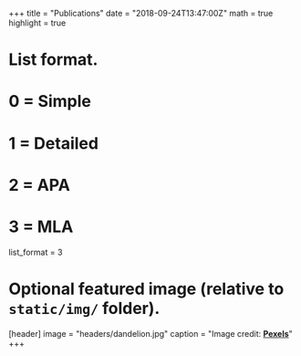+++
title = "Publications"
date = "2018-09-24T13:47:00Z"
math = true
highlight = true

# List format.
#   0 = Simple
#   1 = Detailed
#   2 = APA
#   3 = MLA
list_format = 3

# Optional featured image (relative to `static/img/` folder).
[header]
image = "headers/dandelion.jpg"
caption = "Image credit: [**Pexels**](https://pixabay.com/en/blur-bokeh-book-college-data-1868068/)"
+++
